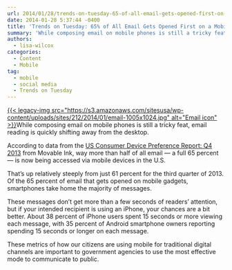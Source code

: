 ```yaml
---
url: 2014/01/28/trends-on-tuesday-65-of-all-email-gets-opened-first-on-a-mobile-device.md
date: 2014-01-28 5:37:44 -0400
title: 'Trends on Tuesday: 65% of All Email Gets Opened First on a Mobile Device'
summary: 'While composing email on mobile phones is still a tricky feat, email reading is quickly shifting away from the desktop. According to data from the US Consumer Device Preference Report: Q4 2013 from Movable Ink, way more than half of all email &mdash; a full 65 percent &mdash; is now being accessed'
authors:
  - lisa-wilcox
categories:
  - Content
  - Mobile
tag:
  - mobile
  - social media
  - Trends on Tuesday
---
```


[{{< legacy-img src="https://s3.amazonaws.com/sitesusa/wp-content/uploads/sites/212/2014/01/email-1005x1024.jpg" alt="Email icon" >}}](https://s3.amazonaws.com/sitesusa/wp-content/uploads/sites/212/2014/01/email-1005x1024.jpg)While composing email on mobile phones is still a tricky feat, email reading is quickly shifting away from the desktop.

According to data from the [US Consumer Device Preference Report: Q4 2013](https://movableink.com/downloads/us_consumer_device_preference_report_Q42013) from Movable Ink, way more than half of all email — a full 65 percent — is now being accessed via mobile devices in the U.S.

That’s up relatively steeply from just 61 percent for the third quarter of 2013. Of the 65 percent of email that gets opened on mobile gadgets, smartphones take home the majority of messages.

These messages don’t get more than a few seconds of readers’ attention, but if your intended recipient is using an iPhone, your chances are a bit better. About 38 percent of iPhone users spent 15 seconds or more viewing each message, with 35 percent of Android smartphone owners reporting spending 15 seconds or longer on each message.

These metrics of how our citizens are using mobile for traditional digital channels are important to government agencies to use the most effective mode to communicate to public.